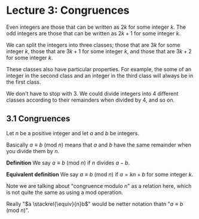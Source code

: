 # Lecture 3: Congruences

Even integers are those that can be written as $2k$ for some integer $k$. The
odd integers are those that can be written as $2k + 1$ for some integer $k$.

We can split the integers into three classes; those that are $3k$ for some
integer $k$, those that are $3k + 1$ for some integer $k$, and those that are
$3k + 2$ for some integer $k$.

These classes also have particular properties. For example, the some of an
integer in the second class and an integer in the third class will always be in
the first class.

We don't have to stop with 3. We could divide integers into 4 different classes
according to their remainders when divided by 4, and so on.

## 3.1 Congruences

Let $n$ be a positive integer and let $a$ and $b$ be integers.

Basically $a \equiv b$ (mod $n$) means that $a$ and $b$ have the same remainder
when you divide them by $n$.

**Definition** We say $a \equiv b$ (mod $n$) if $n$ divides $a - b$.

**Equivalent definition** We say $a \equiv b$ (mod $n$) if $a = kn + b$ for some
integer $k$.

Note we are talking about "congruence modulo _n_" as a relation here, which is
not quite the same as using a mod operation.

Really "$a \stackrel{\equiv}{n}b$" would be netter notation thatn "$a \equiv b$ (mod $n$)".
